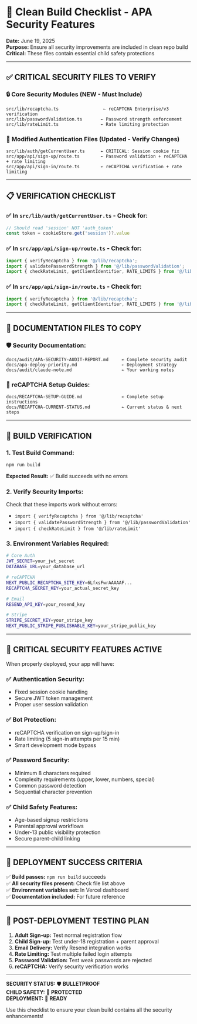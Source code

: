 # 🔐 Clean Build Checklist - APA Security Features
**Date:** June 19, 2025  
**Purpose:** Ensure all security improvements are included in clean repo build  
**Critical:** These files contain essential child safety protections  

---

## ✅ CRITICAL SECURITY FILES TO VERIFY

### 🔒 **Core Security Modules** (NEW - Must Include)
```
src/lib/recaptcha.ts                 ← reCAPTCHA Enterprise/v3 verification
src/lib/passwordValidation.ts       ← Password strength enforcement  
src/lib/rateLimit.ts                ← Rate limiting protection
```

### 🔑 **Modified Authentication Files** (Updated - Verify Changes)
```
src/lib/auth/getCurrentUser.ts      ← CRITICAL: Session cookie fix
src/app/api/sign-up/route.ts        ← Password validation + reCAPTCHA + rate limiting
src/app/api/sign-in/route.ts        ← reCAPTCHA verification + rate limiting
```

---

## 📋 VERIFICATION CHECKLIST

### ✅ **In `src/lib/auth/getCurrentUser.ts`** - Check for:
```typescript
// Should read 'session' NOT 'auth_token'
const token = cookieStore.get('session')?.value
```

### ✅ **In `src/app/api/sign-up/route.ts`** - Check for:
```typescript
import { verifyRecaptcha } from '@/lib/recaptcha';
import { validatePasswordStrength } from '@/lib/passwordValidation';
import { checkRateLimit, getClientIdentifier, RATE_LIMITS } from '@/lib/rateLimit';
```

### ✅ **In `src/app/api/sign-in/route.ts`** - Check for:
```typescript
import { verifyRecaptcha } from '@/lib/recaptcha';
import { checkRateLimit, getClientIdentifier, RATE_LIMITS } from '@/lib/rateLimit';
```

---

## 📄 DOCUMENTATION FILES TO COPY

### 🛡️ **Security Documentation:**
```
docs/audit/APA-SECURITY-AUDIT-REPORT.md     ← Complete security audit
docs/apa-deploy-priority.md                 ← Deployment strategy
docs/audit/claude-note.md                   ← Your working notes
```

### 🔐 **reCAPTCHA Setup Guides:**
```
docs/RECAPTCHA-SETUP-GUIDE.md               ← Complete setup instructions
docs/RECAPTCHA-CURRENT-STATUS.md            ← Current status & next steps
```

---

## 🧪 BUILD VERIFICATION

### 1. **Test Build Command:**
```bash
npm run build
```
**Expected Result:** ✅ Build succeeds with no errors

### 2. **Verify Security Imports:**
Check that these imports work without errors:
- `import { verifyRecaptcha } from '@/lib/recaptcha'`
- `import { validatePasswordStrength } from '@/lib/passwordValidation'`
- `import { checkRateLimit } from '@/lib/rateLimit'`

### 3. **Environment Variables Required:**
```bash
# Core Auth
JWT_SECRET=your_jwt_secret
DATABASE_URL=your_database_url

# reCAPTCHA  
NEXT_PUBLIC_RECAPTCHA_SITE_KEY=6LfxsFwrAAAAAF...
RECAPTCHA_SECRET_KEY=your_actual_secret_key

# Email
RESEND_API_KEY=your_resend_key

# Stripe
STRIPE_SECRET_KEY=your_stripe_key
NEXT_PUBLIC_STRIPE_PUBLISHABLE_KEY=your_stripe_public_key
```

---

## 🚨 CRITICAL SECURITY FEATURES ACTIVE

When properly deployed, your app will have:

### ✅ **Authentication Security:**
- Fixed session cookie handling
- Secure JWT token management
- Proper user session validation

### ✅ **Bot Protection:**
- reCAPTCHA verification on sign-up/sign-in
- Rate limiting (5 sign-in attempts per 15 min)
- Smart development mode bypass

### ✅ **Password Security:**
- Minimum 8 characters required
- Complexity requirements (upper, lower, numbers, special)
- Common password detection
- Sequential character prevention

### ✅ **Child Safety Features:**
- Age-based signup restrictions
- Parental approval workflows  
- Under-13 public visibility protection
- Secure parent-child linking

---

## 🎯 DEPLOYMENT SUCCESS CRITERIA

✅ **Build passes:** `npm run build` succeeds  
✅ **All security files present:** Check file list above  
✅ **Environment variables set:** In Vercel dashboard  
✅ **Documentation included:** For future reference  

---

## 🔐 **POST-DEPLOYMENT TESTING PLAN**

1. **Adult Sign-up:** Test normal registration flow
2. **Child Sign-up:** Test under-18 registration + parent approval
3. **Email Delivery:** Verify Resend integration works
4. **Rate Limiting:** Test multiple failed login attempts
5. **Password Validation:** Test weak passwords are rejected
6. **reCAPTCHA:** Verify security verification works

---

**SECURITY STATUS:** 🛡️ **BULLETPROOF**  
**CHILD SAFETY:** 👶 **PROTECTED**  
**DEPLOYMENT:** 🚀 **READY**

Use this checklist to ensure your clean build contains all the security enhancements!
